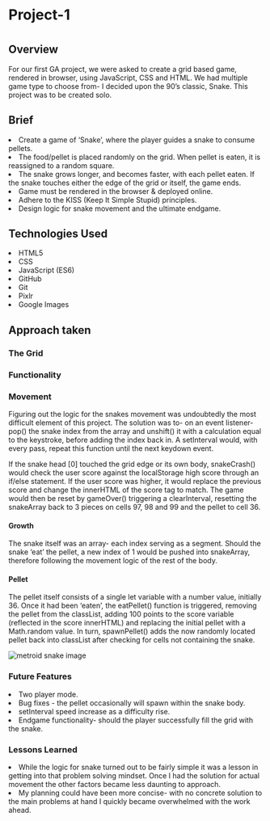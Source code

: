 <h1>Project-1<h1>

<h2>Overview</h2>

<p>For our first GA project, we were asked to create a grid based game, rendered in browser, using JavaScript, CSS and HTML. We had multiple game type to choose from- I decided upon the 90’s classic, Snake. This project was to be created solo.</p>

<h2>Brief</h2>

<li>Create a game of ‘Snake’, where the player guides a snake to consume pellets.</li>
<li>The food/pellet is placed randomly on the grid. When pellet is eaten, it is reassigned to a random square.</li>
<li>The snake grows longer, and becomes faster, with each pellet eaten. If the snake touches either the edge of the grid or itself, the game ends.</li>
<li>Game must be rendered in the browser & deployed online.</li>
<li>Adhere to the KISS (Keep It Simple Stupid) principles.</li>
<li>Design logic for snake movement and the ultimate endgame.</li>

<h2>Technologies Used</h2>

<li>HTML5</li>
<li>CSS</li>
<li>JavaScript (ES6)</li>
<li>GitHub</li>
<li>Git</li>
<li>Pixlr</li>
<li>Google Images</li>

<h2>Approach taken</h2>
 
 <h3>The Grid</h3>



 <h3>Functionality</h3>

 <h3>Movement</h4>

  <p>Figuring out the logic for the snakes movement was undoubtedly the most difficult element of this project. The solution was to- on an event listener- pop() the snake index from the array and unshift() it with a calculation equal to the keystroke, before adding the index back in. A setInterval would, with every pass, repeat this function until the next keydown event.</p>

  

 <p>If the snake head [0] touched the grid edge or its own body, snakeCrash() would check the user score against the localStorage high score through an if/else statement. If the user score was higher, it would replace the previous score and  change the innerHTML of the score tag to match. The game would then be reset by gameOver() triggering a clearInterval, resetting the snakeArray back to 3 pieces on cells 97, 98 and 99 and the pellet to cell 36.</p>

 <h4>Growth</h4>

  <p>The snake itself was an array- each index serving as a segment. Should the snake ‘eat’ the pellet, a new index of 1 would be pushed into snakeArray, therefore following the movement logic of the rest of the body.</p>

 <h4>Pellet</h4>

 <p>The pellet itself consists of a single let variable with a number value, initially 36. Once it had been ‘eaten’, the eatPellet() function is triggered, removing the pellet from the classList, adding 100 points to the score variable (reflected in the score innerHTML) and replacing the initial pellet with a Math.random value. In turn, spawnPellet() adds the now randomly located pellet back into classList after checking for cells not containing the snake.</p>

<img src="https://i.imgur.com/WlwChmr.png" alt="metroid snake image"/>

<h3>Future Features</h3>

 <li>Two player mode.</li>
 <li>Bug fixes - the pellet occasionally will spawn within the snake body.</li>
 <li>setInterval speed increase as a difficulty rise.</li>
 <li>Endgame functionality- should the player successfully fill the grid with the snake.</li>

<h3>Lessons Learned</h3>

 <li>While the logic for snake turned out to be fairly simple it was a lesson in getting into that problem solving mindset. Once I had the solution for actual movement the other factors became less daunting to approach.</li>

<li>My planning could have been more concise- with no concrete solution to the main problems at hand I quickly became overwhelmed with the work ahead.</li>
